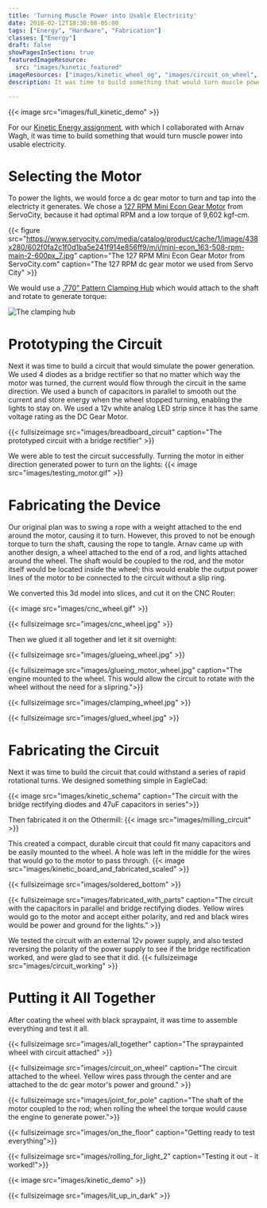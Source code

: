 ```yaml
---
title: 'Turning Muscle Power into Usable Electricity'
date: 2018-02-12T18:30:08-05:00
tags: ["Energy", "Hardware", "Fabrication"]
classes: ["Energy"]
draft: false
showPagesInSection: true
featuredImageResource: 
  src: "images/kinetic_featured"
imageResources: ["images/kinetic_wheel_og", "images/circuit_on_wheel", "images/kinetic_board_and_fabricated_scaled", "images/on_the_floor"]
description: It was time to build something that would turn muscle power into usable electricity.  To power the lights, we would force a dc gear motor to turn and tap into the electricty it generates. We would make a wheel attached to the end of a rod, and lights attached around the wheel.

---
```


{{< image src="images/full_kinetic_demo" >}}

For our [Kinetic Energy assignment](http://www.fddrsn.net/teaching/energy/2018-energy-project-briefs/), with which
I collaborated with Arnav Wagh, it was time to build something that would turn muscle power into usable electricity.

# Selecting the Motor

To power the lights, we would force a dc gear motor to turn and tap into the electricty it generates. We chose a [127 RPM Mini Econ Gear Motor](https://www.servocity.com/127-rpm-mini-econ-gear-motor) from ServoCity,
because it had optimal RPM and a low torque of 9,602 kgf-cm. 

{{< figure src="https://www.servocity.com/media/catalog/product/cache/1/image/438x280/602f0fa2c1f0d1ba5e241f914e856ff9/m/i/mini-econ_163-508-rpm-main-2-600px_7.jpg" caption="The 127 RPM Mini Econ Gear Motor from ServoCity.com" caption="The 127 RPM dc gear motor we used from Servo City" >}}

We would use a [.770" Pattern Clamping Hub](https://www.servocity.com/770-clamping-hubs) which would attach to the shaft and rotate to generate torque:

![The clamping hub](https://www.servocity.com/media/catalog/product/cache/1/image/438x280/602f0fa2c1f0d1ba5e241f914e856ff9/7/7/770-clamping-hubs-main-1500px.jpg) 

# Prototyping the Circuit

Next it was time to build a circuit that would simulate the power generation.  We used 4 diodes as a bridge rectifier
so that no matter which way the motor was turned, the current would flow through the circuit in the same direction.
We used a bunch of capacitors in parallel to smooth out the current and store energy when the wheel stopped turning, enabling the lights
to stay on.  We used a 12v white analog LED strip since it has the same voltage rating as the DC Gear Motor.

{{< fullsizeimage src="images/breadboard_circuit"  caption="The prototyped circuit with a bridge rectifier" >}}

We were able to test the circuit successfully.  Turning the motor in either direction generated power to turn on the lights:
{{< image src="images/testing_motor.gif" >}}

# Fabricating the Device

Our original plan was to swing a rope with a weight attached to the end around the motor, causing it to turn.  However,
this proved to not be enough torque to turn the shaft, causing the rope to tangle.  Arnav came up with another design,
a wheel attached to the end of a rod, and lights attached around the wheel. The shaft would be coupled to the rod,
and the motor itself would be located inside the wheel; this would enable the output power lines of the motor to be connected
to the circuit without a slip ring.

<script src="https://embed.github.com/view/3d/oveddan/blog/master/static/models/kinetic_energy_wheel.stl"></script>

We converted this 3d model into slices, and cut it on the CNC Router:

{{< image src="images/cnc_wheel.gif" >}}


{{< fullsizeimage src="images/cnc_wheel.jpg" >}}

Then we glued it all together and let it sit overnight:

{{< fullsizeimage src="images/glueing_wheel.jpg" >}}

{{< fullsizeimage src="images/glueing_motor_wheel.jpg" caption="The engine mounted to the wheel. This would allow the circuit to rotate with the wheel without the need for a slipring.">}}

{{< fullsizeimage src="images/clamping_wheel.jpg" >}}

{{< fullsizeimage src="images/glued_wheel.jpg" >}}

# Fabricating the Circuit

Next it was time to build the circuit that could withstand a series of rapid rotational turns.  We designed
something simple in EagleCad:

{{< image src="images/kinetic_schema" caption="The circuit with the bridge rectifying diodes and 47uF capacitors in series">}}

Then fabricated it on the Othermill:
{{< image src="images/milling_circuit" >}}

This created a compact, durable circuit that could fit many capacitors and be easily mounted to the wheel.
A hole was left in the middle for the wires that would go to the motor to pass through.
{{< image src="images/kinetic_board_and_fabricated_scaled" >}}

{{< fullsizeimage src="images/soldered_bottom" >}}

{{< fullsizeimage src="images/fabricated_with_parts" caption="The circuit with the capacitors in parallel and bridge rectifying diodes.  Yellow wires would go to the motor and accept either polarity, and red and black wires would be power and ground for the lights." >}}

We tested the circuit with an external 12v power supply, and also tested reversing the polarity of the power supply to see
if the bridge rectification worked, and were glad to see that it did.
{{< fullsizeimage src="images/circuit_working" >}}

# Putting it All Together

After coating the wheel with black spraypaint, it was time to assemble everything and test it all.

{{< fullsizeimage src="images/all_together" caption="The spraypainted wheel with circuit attached" >}}

{{< fullsizeimage src="images/circuit_on_wheel" caption="The circuit attached to the wheel.  Yellow wires pass through the center and are attached to the dc gear motor's power and ground." >}}

{{< fullsizeimage src="images/joint_for_pole" caption="The shaft of the motor coupled to the rod; when rolling the wheel the torque would cause the engine to generate power.">}}

{{< fullsizeimage src="images/on_the_floor" caption="Getting ready to test everything">}}

{{< fullsizeimage src="images/rolling_for_light_2" caption="Testing it out - it worked!">}}

{{< image src="images/kinetic_demo" >}}

{{< fullsizeimage src="images/lit_up_in_dark" >}}

